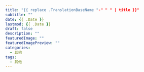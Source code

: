 ```yaml
---
title: "{{ replace .TranslationBaseName "-" " " | title }}"
subtitle: ""
date: {{ .Date }}
lastmod: {{ .Date }}
draft: false
description: ""
featuredImage: ""
featuredImagePreview: ""
categories: 
  - 其他
tags: 
  - 其他
---
```


<!--more-->

